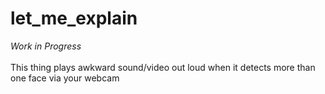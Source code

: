 # let_me_explain
*Work in Progress* <br></br>
This thing plays awkward sound/video out loud when it detects more than one face via your webcam
